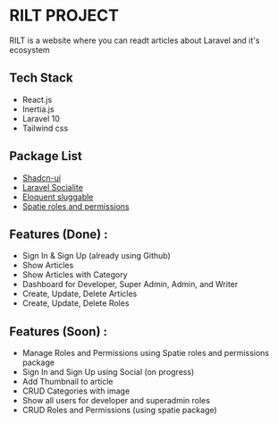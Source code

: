 # RILT PROJECT
RILT is a website where you can readt articles about Laravel and it's ecosystem

## Tech Stack
 - React.js
 - Inertia.js
 - Laravel 10
 - Tailwind css

## Package List
 - [Shadcn-ui](https://ui.shadcn.com)
 - [Laravel Socialite](https://github.com/laravel/socialite)
 - [Eloquent sluggable](https://github.com/cviebrock/eloquent-sluggable)
 - [Spatie roles and permissions](https://spatie.be/docs/laravel-permission/v6/introduction)

## Features (Done) : 
 - Sign In & Sign Up (already using Github)
 - Show Articles
 - Show Articles with Category
 - Dashboard for Developer, Super Admin, Admin, and Writer
 - Create, Update, Delete Articles
 - Create, Update, Delete Roles

 ## Features (Soon) :
 - Manage Roles and Permissions using Spatie roles and permissions package
 - Sign In and Sign Up using Social (on progress)
 - Add Thumbnail to article
 - CRUD Categories with image
 - Show all users for developer and superadmin roles
 - CRUD Roles and Permissions (using spatie package)
